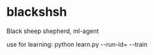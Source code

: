 # blackshsh
Black sheep shepherd, ml-agent

use for learning:
python learn.py --run-id=<run-identifier> --train
